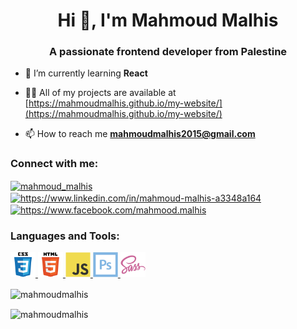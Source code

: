 <h1 align="center">Hi 👋, I'm Mahmoud Malhis</h1>
<h3 align="center">A passionate frontend developer from Palestine</h3>

- 🌱 I’m currently learning **React**

- 👨‍💻 All of my projects are available at [https://mahmoudmalhis.github.io/my-website/](https://mahmoudmalhis.github.io/my-website/)

- 📫 How to reach me **mahmoudmalhis2015@gmail.com**

<h3 align="left">Connect with me:</h3>
<p align="left">
<a href="https://twitter.com/mahmoud_malhis" target="blank"><img align="center" src="https://raw.githubusercontent.com/rahuldkjain/github-profile-readme-generator/master/src/images/icons/Social/twitter.svg" alt="mahmoud_malhis" height="30" width="40" /></a>
<a href="https://linkedin.com/in/https://www.linkedin.com/in/mahmoud-malhis-a3348a164" target="blank"><img align="center" src="https://raw.githubusercontent.com/rahuldkjain/github-profile-readme-generator/master/src/images/icons/Social/linked-in-alt.svg" alt="https://www.linkedin.com/in/mahmoud-malhis-a3348a164" height="30" width="40" /></a>
<a href="https://fb.com/https://www.facebook.com/mahmood.malhis" target="blank"><img align="center" src="https://raw.githubusercontent.com/rahuldkjain/github-profile-readme-generator/master/src/images/icons/Social/facebook.svg" alt="https://www.facebook.com/mahmood.malhis" height="30" width="40" /></a>
</p>

<h3 align="left">Languages and Tools:</h3>
<p align="left"> <a href="https://www.w3schools.com/css/" target="_blank" rel="noreferrer"> <img src="https://raw.githubusercontent.com/devicons/devicon/master/icons/css3/css3-original-wordmark.svg" alt="css3" width="40" height="40"/> </a> <a href="https://www.w3.org/html/" target="_blank" rel="noreferrer"> <img src="https://raw.githubusercontent.com/devicons/devicon/master/icons/html5/html5-original-wordmark.svg" alt="html5" width="40" height="40"/> </a> <a href="https://developer.mozilla.org/en-US/docs/Web/JavaScript" target="_blank" rel="noreferrer"> <img src="https://raw.githubusercontent.com/devicons/devicon/master/icons/javascript/javascript-original.svg" alt="javascript" width="40" height="40"/> </a> <a href="https://www.photoshop.com/en" target="_blank" rel="noreferrer"> <img src="https://raw.githubusercontent.com/devicons/devicon/master/icons/photoshop/photoshop-line.svg" alt="photoshop" width="40" height="40"/> </a> <a href="https://sass-lang.com" target="_blank" rel="noreferrer"> <img src="https://raw.githubusercontent.com/devicons/devicon/master/icons/sass/sass-original.svg" alt="sass" width="40" height="40"/> </a> </p>

<p><img align="center" src="https://github-readme-stats.vercel.app/api/top-langs?username=mahmoudmalhis&show_icons=true&locale=en&layout=compact" alt="mahmoudmalhis" /></p>

<p><img align="center" src="https://github-readme-streak-stats.herokuapp.com/?user=mahmoudmalhis&" alt="mahmoudmalhis" /></p>
